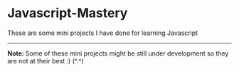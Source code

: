 # Javascript-Mastery
These are some mini projects I have done for learning Javascript 
_______________________________________________________________ 

<b> Note: </b>
Some of these mini projects might be still under development 
so they are not at their best  :)   (^.^)
